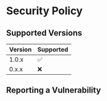 # Security Policy

## Supported Versions


| Version | Supported          |
| ------- | ------------------ |
| 1.0.x   | :white_check_mark: |
| 0.x.x   | :x:                |


## Reporting a Vulnerability


